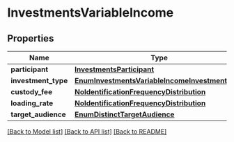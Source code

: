# InvestmentsVariableIncome

## Properties
Name | Type | Description | Notes
------------ | ------------- | ------------- | -------------
**participant** | [**InvestmentsParticipant**](InvestmentsParticipant.md) |  | 
**investment_type** | [**EnumInvestmentsVariableIncomeInvestmentType**](EnumInvestmentsVariableIncomeInvestmentType.md) |  | 
**custody_fee** | [**NoIdentificationFrequencyDistribution**](NoIdentificationFrequencyDistribution.md) |  | 
**loading_rate** | [**NoIdentificationFrequencyDistribution**](NoIdentificationFrequencyDistribution.md) |  | 
**target_audience** | [**EnumDistinctTargetAudience**](EnumDistinctTargetAudience.md) |  | 

[[Back to Model list]](../README.md#documentation-for-models) [[Back to API list]](../README.md#documentation-for-api-endpoints) [[Back to README]](../README.md)

